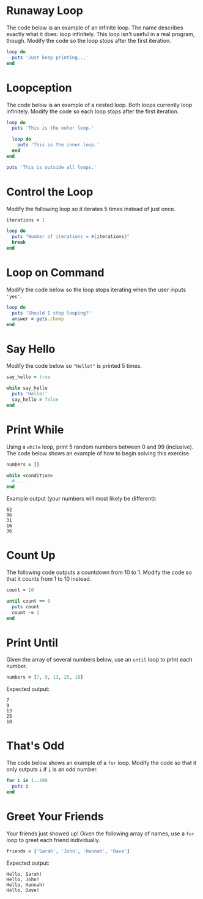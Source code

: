 
# Runaway Loop

The code below is an example of an infinite loop. The name describes exactly what it does: loop infinitely. This loop isn't useful in a real program, though. Modify the code so the loop stops after the first iteration.

```ruby
loop do
  puts 'Just keep printing...'
end
```

# Loopception

The code below is an example of a nested loop. Both loops currently loop infinitely. Modify the code so each loop stops after the first iteration.

```ruby
loop do
  puts 'This is the outer loop.'

  loop do
    puts 'This is the inner loop.'
  end
end

puts 'This is outside all loops.'
```

# Control the Loop

Modify the following loop so it iterates 5 times instead of just once.

```ruby
iterations = 1

loop do
  puts "Number of iterations = #{iterations}"
  break
end
```

# Loop on Command

Modify the code below so the loop stops iterating when the user inputs `'yes'`.

```ruby
loop do
  puts 'Should I stop looping?'
  answer = gets.chomp
end
```

# Say Hello

Modify the code below so `"Hello!"` is printed 5 times.

```ruby
say_hello = true

while say_hello
  puts 'Hello!'
  say_hello = false
end
```

# Print While

Using a `while` loop, print 5 random numbers between 0 and 99 (inclusive). The code below shows an example of how to begin solving this exercise.

```ruby
numbers = []

while <condition>
  # ...
end
```

Example output (your numbers will most likely be different):

```plaintext
62
96
31
16
36
```

# Count Up

The following code outputs a countdown from 10 to 1. Modify the code so that it counts from 1 to 10 instead.

```ruby
count = 10

until count == 0
  puts count
  count -= 1
end
```

# Print Until

Given the array of several numbers below, use an `until` loop to print each number.

```ruby
numbers = [7, 9, 13, 25, 18]
```

Expected output:

```plaintext
7
9
13
25
18
```

# That's Odd

The code below shows an example of a `for` loop. Modify the code so that it only outputs `i` if `i` is an odd number.

```ruby
for i in 1..100
  puts i
end
```

# Greet Your Friends

Your friends just showed up! Given the following array of names, use a `for` loop to greet each friend individually.

```ruby
friends = ['Sarah', 'John', 'Hannah', 'Dave']
```

Expected output:

```plaintext
Hello, Sarah!
Hello, John!
Hello, Hannah!
Hello, Dave!
```

